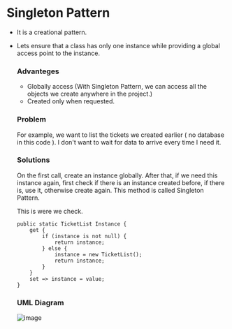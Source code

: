 # Singleton Pattern 
      
  - It is a creational pattern.
  - Lets ensure that a class has only one instance while providing a global access point to the instance.

    <h3>Advanteges</h3>

    
      - Globally access (With Singleton Pattern, we can access all the objects we create anywhere in the project.)      
      - Created only when requested.

        
    <h3>Problem</h3>
        For example, we want to list the tickets we created earlier ( no database in this code ). I don't want to wait for data to arrive every time I need it.

    <h3>Solutions</h3>
        On the first call, create an instance globally. After that, if we need this instance again, first check if there is an instance created before, if there is, use it, otherwise create again. This method is called Singleton Pattern.

    This is were we check.

        public static TicketList Instance {
            get {
                if (instance is not null) {
                    return instance;
                } else {
                    instance = new TicketList();
                    return instance;
                }
            }
            set => instance = value;
        }

    <h3>UML Diagram</h3>

    ![image](https://github.com/ErkanOzcanoglu/DesignPatterns/assets/98085368/225bb4d0-c93d-4961-b521-683791d126b4)
